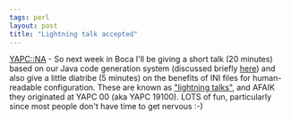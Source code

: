 ```yaml
---
tags: perl
layout: post
title: "Lightning talk accepted"
---
```




<a href="http://www.yapc.org/America/">YAPC::NA</a> - So next week in Boca I'll be giving a short talk (20 minutes) based on our Java code generation system (discussed briefly <a href="http://www.cwinters.com/programming/code_generation_fun.html">here</a>) and also give a little diatribe (5 minutes) on the benefits of INI files for human-readable configuration. These are known as <a href="http://perl.plover.com/lt/">"lightning talks"</a>, and AFAIK they originated at YAPC 00 (aka YAPC 19100). LOTS of fun, particularly since most people don't have time to get nervous :-)


